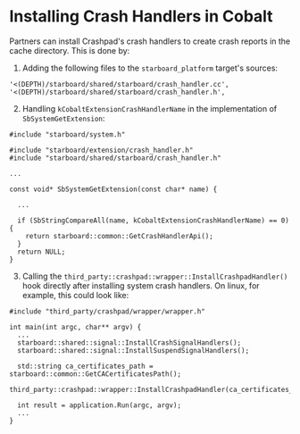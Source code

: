 # Installing Crash Handlers in Cobalt

Partners can install Crashpad's crash handlers to create crash reports in the
cache directory. This is done by:

1. Adding the following files to the `starboard_platform` target's sources:

```
'<(DEPTH)/starboard/shared/starboard/crash_handler.cc',
'<(DEPTH)/starboard/shared/starboard/crash_handler.h',
```

2. Handling `kCobaltExtensionCrashHandlerName` in the implementation of
`SbSystemGetExtension`:

```
#include "starboard/system.h"

#include "starboard/extension/crash_handler.h"
#include "starboard/shared/starboard/crash_handler.h"

...

const void* SbSystemGetExtension(const char* name) {

  ...

  if (SbStringCompareAll(name, kCobaltExtensionCrashHandlerName) == 0) {
    return starboard::common::GetCrashHandlerApi();
  }
  return NULL;
}
```

3. Calling the `third_party::crashpad::wrapper::InstallCrashpadHandler()` hook
directly after installing system crash handlers. On linux, for example, this
could look like:

```
#include "third_party/crashpad/wrapper/wrapper.h"

int main(int argc, char** argv) {
  ...
  starboard::shared::signal::InstallCrashSignalHandlers();
  starboard::shared::signal::InstallSuspendSignalHandlers();

  std::string ca_certificates_path = starboard::common::GetCACertificatesPath();
  third_party::crashpad::wrapper::InstallCrashpadHandler(ca_certificates_path);

  int result = application.Run(argc, argv);
  ...
}
```
